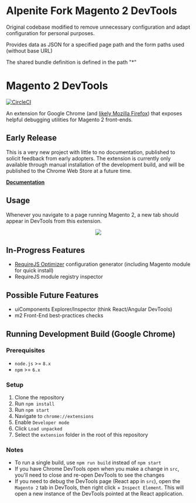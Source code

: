 # Alpenite Fork Magento 2 DevTools

Original codebase modified to remove unnecessary configuration and adapt configuration for personal purposes.

Provides data as JSON for a specified page path and the form paths used (without base URL)

The shared bundle definition is defined in the path "*"

# Magento 2 DevTools

[![CircleCI](https://circleci.com/gh/magento/m2-devtools.svg?style=svg)](https://circleci.com/gh/magento/m2-devtools)

An extension for Google Chrome (and [likely Mozilla Firefox](https://developer.mozilla.org/en-US/docs/Mozilla/Add-ons/WebExtensions)) that exposes helpful debugging utilities for Magento 2 front-ends.

## Early Release

This is a very new project with little to no documentation, published to solicit feedback from early adopters. The extension is currently only available through manual installation of the development build, and will be published to the Chrome Web Store at a future time.

[**Documentation**](docs/README.md)

## Usage

Whenever you navigate to a page running Magento 2, a new tab should appear in DevTools from this extension.

<p align="center"><img src="screenshot.png" /></p>

## In-Progress Features

-   [RequireJS Optimizer](https://requirejs.org/docs/optimization.html) configuration generator (including Magento module for quick install)
-   RequireJS module registry inspector

## Possible Future Features

-   uiComponents Explorer/Inspector (think React/Angular DevTools)
-   m2 Front-End best-practices checks

## Running Development Build (Google Chrome)

### Prerequisites

-   `node.js` >= `8.x`
-   `npm` >= `6.x`

### Setup

1. Clone the repository
2. Run `npm install`
3. Run `npm start`
4. Navigate to `chrome://extensions`
5. Enable `Developer mode`
6. Click `Load unpacked`
7. Select the `extension` folder in the root of this repository

### Notes

-   To run a single build, use `npm run build` instead of `npm start`
-   If you have Chrome DevTools open when you make a change in `src`, you'll need to close and re-open DevTools to see the changes
-   If you need to debug the DevTools page (React app in `src`), open the `Magento 2` tab in DevTools, then right click + `Inspect Element`. This will open a new instance of the DevTools pointed at the React application.
